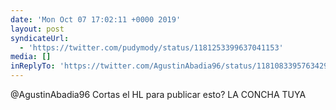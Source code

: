 ```yaml
---
date: 'Mon Oct 07 17:02:11 +0000 2019'
layout: post
syndicateUrl:
  - 'https://twitter.com/pudymody/status/1181253399637041153'
media: []
inReplyTo: 'https://twitter.com/AgustinAbadia96/status/1181083395763429376'
---
```

@AgustinAbadia96 Cortas el HL para publicar esto? LA CONCHA TUYA